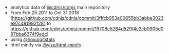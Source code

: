  - analytics data of [@cdnjs/cdnjs](https://github.com/cdnjs/cdnjs) main repository
  - From Feb 25 2011 to Oct 31 2018 (https://github.com/cdnjs/cdnjs/commit/3fffcb953e00655bb3abbe3023e97c481992f281 to https://github.com/cdnjs/cdnjs/commit/19708c5264d529f4c2cb0905d087bba6374f9edc)
 - using [@hoxu/gitstats](https://github.com/hoxu/gitstats)
 - html minify via [@yize/html-minify](https://github.com/yize/html-minify)
